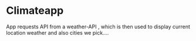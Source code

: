# Climateapp

App requests API from a weather-API , which is then used to display current location weather and also cities we pick....
